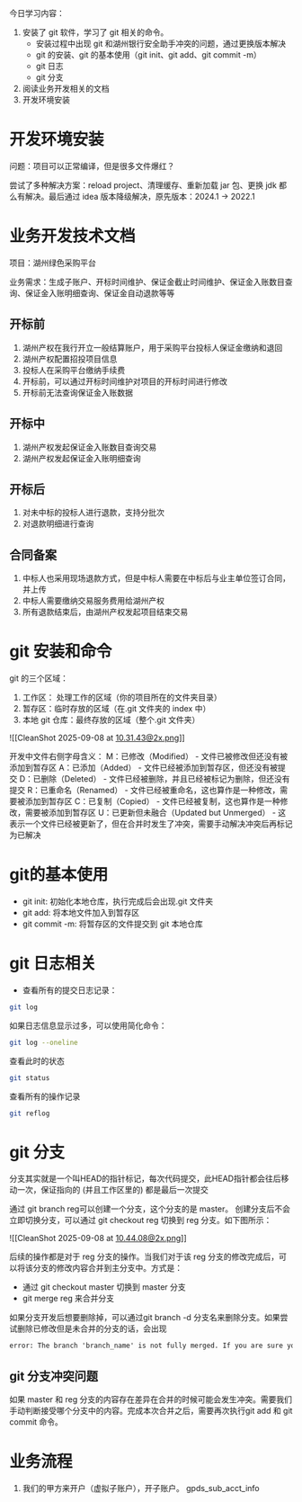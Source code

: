 今日学习内容：
1.  安装了 git 软件，学习了 git 相关的命令。
	* 安装过程中出现 git 和湖州银行安全助手冲突的问题，通过更换版本解决
	* git 的安装、git 的基本使用（git init、git add、git commit -m）
	* git 日志
	* git 分支
 2. 阅读业务开发相关的文档
 3. 开发环境安装

# 开发环境安装

问题：项目可以正常编译，但是很多文件爆红？

尝试了多种解决方案：reload project、清理缓存、重新加载 jar 包、更换 jdk 都么有解决。最后通过 idea 版本降级解决，原先版本：2024.1 -> 2022.1
 



# 业务开发技术文档

项目：湖州绿色采购平台

业务需求：生成子账户、开标时间维护、保证金截止时间维护、保证金入账数目查询、保证金入账明细查询、保证金自动退款等等



## 开标前
1. 湖州产权在我行开立一般结算账户，用于采购平台投标人保证金缴纳和退回
2. 湖州产权配置招投项目信息
3. 投标人在采购平台缴纳手续费
4. 开标前，可以通过开标时间维护对项目的开标时间进行修改
5. 开标前无法查询保证金入账数据


## 开标中
1. 湖州产权发起保证金入账数目查询交易
2. 湖州产权发起保证金入账明细查询


## 开标后

 1. 对未中标的投标人进行退款，支持分批次
 2. 对退款明细进行查询

## 合同备案
1. 中标人也采用现场退款方式，但是中标人需要在中标后与业主单位签订合同，并上传
2. 中标人需要缴纳交易服务费用给湖州产权
3. 所有退款结束后，由湖州产权发起项目结束交易

#  git 安装和命令

git 的三个区域：

1. 工作区： 处理工作的区域（你的项目所在的文件夹目录）
2. 暂存区：临时存放的区域（在.git 文件夹的 index 中）
3. 本地 git 仓库：最终存放的区域（整个.git 文件夹）

![[CleanShot 2025-09-08 at 10.31.43@2x.png]]


开发中文件右侧字母含义：
M：已修改（Modified） - 文件已被修改但还没有被添加到暂存区
A：已添加（Added） - 文件已经被添加到暂存区，但还没有被提交
D：已删除（Deleted） - 文件已经被删除，并且已经被标记为删除，但还没有提交
R：已重命名（Renamed） - 文件已经被重命名，这也算作是一种修改，需要被添加到暂存区
C：已复制（Copied） - 文件已经被复制，这也算作是一种修改，需要被添加到暂存区
U：已更新但未融合（Updated but Unmerged） - 这表示一个文件已经被更新了，但在合并时发生了冲突，需要手动解决冲突后再标记为已解决




# git的基本使用

* git init: 初始化本地仓库，执行完成后会出现.git 文件夹
* git add: 将本地文件加入到暂存区
* git commit -m: 将暂存区的文件提交到 git 本地仓库


# git 日志相关

* 查看所有的提交日志记录：
```bash
git log
```

如果日志信息显示过多，可以使用简化命令：
```bash
git log --oneline
```

查看此时的状态
```bash
git status
```

查看所有的操作记录
```bash
git reflog
```

# git 分支

分支其实就是一个叫HEAD的指针标记，每次代码提交，此HEAD指针都会往后移动一次，保证指向的 (并且工作区里的) 都是最后一次提交

通过 git branch reg可以创建一个分支，这个分支的是 master。 创建分支后不会立即切换分支，可以通过 git checkout reg 切换到 reg 分支。如下图所示：

![[CleanShot 2025-09-08 at 10.44.08@2x.png]]


后续的操作都是对于 reg 分支的操作。当我们对于该 reg 分支的修改完成后，可以将该分支的修改内容合并到主分支中。方式是：

* 通过 git checkout master 切换到 master 分支
* git merge reg 来合并分支

如果分支开发后想要删除掉，可以通过git branch -d 分支名来删除分支。如果尝试删除已修改但是未合并的分支的话，会出现
```txt
error: The branch 'branch_name' is not fully merged. If you are sure you want to delete it, run 'git branch -D branch_name'.
```


## git 分支冲突问题

如果 master 和 reg 分支的内容存在差异在合并的时候可能会发生冲突。需要我们手动判断接受哪个分支中的内容。完成本次合并之后，需要再次执行git add 和 git commit 命令。


# 业务流程


1. 我们的甲方来开户（虚拟子账户），开子账户。 gpds_sub_acct_info